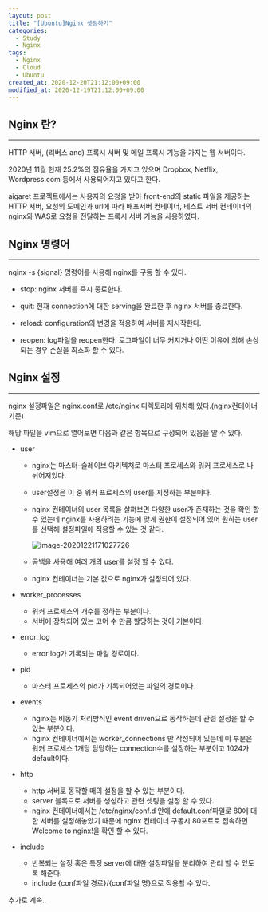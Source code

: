```yaml
---
layout: post
title: "[Ubuntu]Nginx 셋팅하기"
categories:
  - Study
  - Nginx
tags:
  - Nginx
  - Cloud
  - Ubuntu
created_at: 2020-12-20T21:12:00+09:00
modified_at: 2020-12-19T21:12:00+09:00
---
```




## Nginx 란?

---

HTTP 서버, (리버스 and) 프록시 서버 및 메일 프록시 기능을 가지는 웹 서버이다.<br/>

2020년 11월 현재 25.2%의 점유율을 가지고 있으며 Dropbox, Netflix, Wordpress.com 등에서 사용되어지고 있다고 한다.



aigaret 프로젝트에서는 사용자의 요청을 받아 front-end의 static 파일을 제공하는 HTTP 서버, 요청의 도메인과 url에 따라 배포서버 컨테이너, 테스트 서버 컨테이너의 nginx와 WAS로 요청을 전달하는 프록시 서버 기능을 사용하였다.



## Nginx 명령어

---

nginx -s {signal} 명령어를 사용해 nginx를 구동 할 수 있다.

* stop: nginx 서버를 즉시 종료한다.
* quit: 현재 connection에 대한 serving을 완료한 후 nginx 서버를 종료한다.

* reload: configuration의 변경을 적용하여 서버를 재시작한다.

* reopen: log파일을 reopen한다. 로그파일이 너무 커지거나 어떤 이유에 의해 손상되는 경우 손실을 최소화 할 수 있다.



## Nginx 설정

---

nginx 설정파일은 nginx.conf로 /etc/nginx 디렉토리에 위치해 있다.(nginx컨테이너 기준)

해당 파일을 vim으로 열어보면 다음과 같은 항목으로 구성되어 있음을 알 수 있다.

* user

  * nginx는 마스터-슬레이브 아키텍쳐로 마스터 프로세스와 워커 프로세스로 나뉘어져있다.

  * user설정은 이 중 워커 프로세스의 user를 지정하는 부분이다.

  * nginx 컨테이너의 user 목록을 살펴보면 다양한 user가 존재하는 것을 확인 할 수 있는데 nginx를 사용하려는 기능에 맞게 권한이 설정되어 있어 원하는 user를 선택해 설정파일에 적용할 수 있는 것 같다.

    ![image-20201221171027726](../../assets/img/2020-12-21-nginx-%EC%85%8B%ED%8C%85%ED%95%98%EA%B8%B0/image-20201221171027726.png)

  * 공백을 사용해 여러 개의 user를 설정 할 수 있다.

  * nginx 컨테이너는 기본 값으로 nginx가 설정되어 있다.

* worker_processes

  * 워커 프로세스의 개수를 정하는 부분이다.
  * 서버에 장착되어 있는 코어 수 만큼 할당하는 것이 기본이다.

* error_log

  * error log가 기록되는 파일 경로이다.

* pid

  * 마스터 프로세스의 pid가 기록되어있는 파일의 경로이다.

* events

  * nginx는 비동기 처리방식인 event driven으로 동작하는데 관련 설정을 할 수 있는 부분이다.
  * nginx 컨테이너에서는 worker_connections 만 작성되어 있는데 이 부분은 워커 프로세스 1개당 담당하는 connection수를 설정하는 부분이고 1024가 default이다.

* http

  * http 서버로 동작할 때의 설정을 할 수 있는 부분이다.
  * server 블록으로 서버를 생성하고 관련 셋팅을 설정 할 수 있다.
  * nginx 컨테이너에서는 /etc/nginx/conf.d 안에 default.conf파일로 80에 대한 서버를 설정해놓았기 때문에 nginx 컨테이너 구동시 80포트로 접속하면 Welcome to nginx!을 확인 할 수 있다.

* include
  * 반복되는 설정 혹은 특정 server에 대한 설정파일을 분리하여 관리 할 수 있도록 해준다.
  * include {conf파일 경로}/{conf파일 명}으로 적용할 수 있다.





추가로 계속..